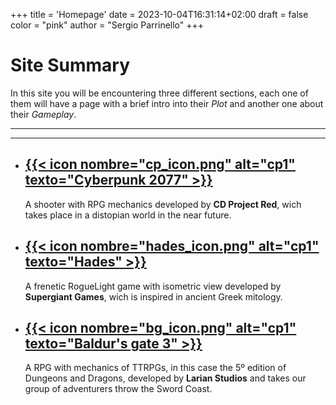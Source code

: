 +++
title = 'Homepage'
date = 2023-10-04T16:31:14+02:00
draft = false
color = "pink"
author = "Sergio Parrinello"
+++

# Site Summary

In this site you will be encountering three different sections, each one of them will have a page with a brief intro into their *Plot* and another one about their *Gameplay*.

___
___

- ## [{{< icon nombre="cp_icon.png" alt="cp1" texto="Cyberpunk 2077" >}}](/game_review/posts/cyberpunk_2077)

    A shooter with RPG mechanics developed by **CD Project Red**, wich takes place in a distopian world in the near future.

- ## [{{< icon nombre="hades_icon.png" alt="cp1" texto="Hades" >}}](/game_review/posts/hades)

    A frenetic RogueLight game with isometric view developed by **Supergiant Games**, wich is inspired in ancient Greek mitology.

- ## [{{< icon nombre="bg_icon.png" alt="cp1" texto="Baldur's gate 3" >}}](/game_review/posts/baldurs-gate-3)

    A RPG with mechanics of TTRPGs, in this case the 5º edition of Dungeons and Dragons, developed by **Larian Studios** and takes our group of adventurers throw the Sword Coast.


